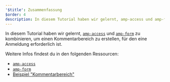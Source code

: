 ```yaml
---
'$title': Zusammenfassung
$order: 4
description: In diesem Tutorial haben wir gelernt, amp-access und amp-form zu kombinieren, um einen Kommentarbereich zu erstellen, für den eine Anmeldung erforderlich ist.
---
```


In diesem Tutorial haben wir gelernt, [`amp-access`](../../../../documentation/components/reference/amp-access.md) und [`amp-form`](../../../../documentation/components/reference/amp-form.md) zu kombinieren, um einen Kommentarbereich zu erstellen, für den eine Anmeldung erforderlich ist.

Weitere Infos findest du in den folgenden Ressourcen:

- [`amp-access`](../../../../documentation/components/reference/amp-access.md)
- [`amp-form`](../../../../documentation/components/reference/amp-form.md)
- [Beispiel "Kommentarbereich"](../../../../documentation/examples/documentation/Comment_Section.html)

